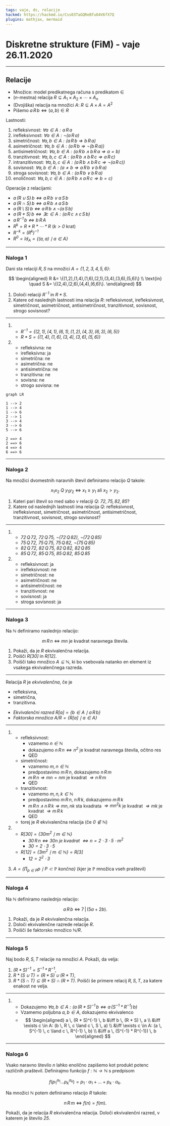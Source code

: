 ```yaml
---
tags: vaje, ds, relacije
hackmd: https://hackmd.io/Css03TaGQReBfuO4V6fX7Q
plugins: mathjax, mermaid
---
```

# Diskretne strukture (FiM) - vaje 26.11.2020

---

## Relacije

* Množice: model predikatnega računa s predikatom $\in$
* ($n$-mestna) relacija $R \subseteq A_1 \times A_2 \times \cdots \times A_n$
* (Dvojiška) relacija na množici $A$: $R \subseteq A \times A = A^2$
* Pišemo $a \, R \, b \iff (a, b) \in R$

Lastnosti:

1. refleksivnost: <i>$\forall a \in A: a \, R \, a$</i>
2. irefleksivnost: <i>$\forall a \in A: \lnot (a \, R \, a)$</i>
3. simetričnost: <i>$\forall a, b \in A: (a \, R \, b \Rightarrow b \, R \, a)$</i>
4. asimetričnost: <i>$\forall a, b \in A: (a \, R \, b \Rightarrow \lnot (b \, R \, a))$</i>
5. antisimetričnost: <i>$\forall a, b \in A: (a \, R \, b \land b \, R \, a \Rightarrow a = b)$</i>
6. tranzitivnost: <i>$\forall a, b, c \in A: (a \, R \, b \land b \, R \, c \Rightarrow a \, R \, c)$</i>
7. intranzitivnost: <i>$\forall a, b, c \in A: (a \, R \, b \land b \, R \, c \Rightarrow \lnot (a \, R \, c))$</i>
8. sovisnost: <i>$\forall a, b \in A: (a \ne b \Rightarrow a \, R \, b \lor b \, R \, a)$</i>
9. stroga sovisnost: <i>$\forall a, b \in A: (a \, R \, b \lor b \, R \, a)$</i>
10. enoličnost: <i>$\forall a, b, c \in A: (a \, R \, b \land a \, R \, c \Rightarrow b = c)$</i>

Operacije z relacijami:
* <i>$a \, (R \cup S) \, b \iff a \, R \, b \lor a \, S \, b$</i>
* <i>$a \, (R \cap S) \, b \iff a \, R \, b \land a \, S \, b$</i>
* <i>$a \, (R \setminus S) \, b \iff a \, R \, b \land \lnot (a \, S \, b)$</i>
* <i>$a \, (R * S) \, b \iff \exists c \in A: (a \, R \, c \land c \, S \, b)$</i>
* <i>$a \, R^{-1} \, b \iff b \, R \, A$</i>
* <i>$R^k = R * R * \cdots * R$</i> (<i>$k > 0$</i> krat)
* <i>$R^{-k} = (R^k)^{-1}$</i>
* <i>$R^0 = Id_A = \lbrace (a, a) \mid a \in A \rbrace$</i>

---

### Naloga 1

Dani sta relaciji <i>$R,S$</i> na množici <i>$A=\lbrace 1,2,3,4,5,6 \rbrace$</i>:

$$
\begin{aligned}
R &= \{(1,2),(1,4),(1,6),(2,1),(3,4),(3,6),(5,6)\} \\
\text{in} \quad
S &= \{(2,4),(2,6),(4,4),(6,6)\}.
\end{aligned}
$$

1. Določi relaciji <i>$R^{-1}$</i> in <i>$R*S$</i>.
2. Katere od naslednjih lastnosti ima relacija <i>$R$</i>: refleksivnost, irefleksivnost, simetričnost, asimetričnost, antisimetričnost, tranzitivnost, sovisnost, strogo sovisnost?

----

1. * <i>$R^{-1} = \lbrace (2, 1), (4, 1), (6, 1), (1, 2), (4, 3), (6, 3), (6, 5) \rbrace$</i>
   * <i>$R * S = \lbrace (1, 4), (1, 6), (3, 4), (3, 6), (5, 6) \rbrace$</i>

2. * refleksivna: ne
   * irefleksivna: ja
   * simetrična: ne
   * asimetrična: ne
   * antisimetrična: ne
   * tranzitivna: ne
   * sovisna: ne
   * strogo sovisna: ne

```mermaid
graph LR

1 --> 2
1 --> 4
1 --> 6
2 --> 1
3 --> 4
3 --> 6
5 --> 6

2 ==> 4
2 ==> 6
4 ==> 4
6 ==> 6
```

---

### Naloga 2

Na množici dvomestnih naravnih števil definiramo relacijo <i>$Q$</i> takole:

$$
x_1x_2 \ Q \ y_1y_2 \ \Leftrightarrow \ x_1 \ge y_1 \ \mbox{ali} \ x_2 > y_2.
$$

1. Kateri pari števil so med sabo v relaciji <i>$Q$</i>: <i>$72,75,82,85$</i>?
2. Katere od naslednjih lastnosti ima relacija <i>$Q$</i>: refleksivnost, irefleksivnost, simetričnost, asimetričnost, antisimetričnost, tranzitivnost, sovisnost, strogo sovisnost?

----

1. * <i>$72 \, Q \, 72$, $72 \, Q \, 75$, $\lnot (72 \, Q \, 82)$, $\lnot (72 \, Q \, 85)$</i>
   * <i>$75 \, Q \, 72$, $75 \, Q \, 75$, $75 \, Q \, 82$, $\lnot (75 \, Q \, 85)$</i>
   * <i>$82 \, Q \, 72$, $82 \, Q \, 75$, $82 \, Q \, 82$, $82 \, Q \, 85$</i>
   * <i>$85 \, Q \, 72$, $85 \, Q \, 75$, $85 \, Q \, 82$, $85 \, Q \, 85$</i>
2. * refleksivnost: ja
   * irefleksivnost: ne
   * simetričnost: ne
   * asimetričnost: ne
   * antisimetričnost: ne
   * tranzitivnost: ne
   * sovisnost: ja
   * stroga sovisnost: ja

---

### Naloga 3

Na <i>$\mathbb{N}$</i> definiramo naslednjo relacijo:

$$
m \, R \, n \ \Leftrightarrow \ mn \text{ je kvadrat naravnega števila}.
$$

1. Pokaži, da je <i>$R$</i> ekvivalenčna relacija.
2. Poišči <i>$R[30]$</i> in <i>$R[12]$</i>.
3. Poišči tako množico <i>$A\subseteq\mathbb{N}$</i>, ki bo vsebovala natanko en element iz vsakega ekvivalenčnega razreda.

----

Relacija $R$ je *ekvivalenčna*, če je
* refleksivna,
* simetrična,
* tranzitivna.

- *Ekvivalenčni razred* <i>$R[a] = \lbrace b \in A \mid a \, R \, b \rbrace$</i>
- *Faktorska množica* <i>$A/R = \lbrace R[a] \mid a \in A \rbrace$</i>

----

1. * refleksivnost:
     - vzamemo <i>$n \in \mathbb{N}$</i>
     - dokazujemo <i>$n \, R \, n \iff n^2$</i> je kvadrat naravnega števila, očitno res
     - QED
   * simetričnost:
     - vzamemo <i>$m, n \in \mathbb{N}$</i>
     - predpostavimo <i>$m \, R \, n$</i>, dokazujemo <i>$n \, R \, m$</i>
     - <i>$m \, R \, n \Rightarrow mn = nm$</i> je kvadrat <i>$\Rightarrow n \, R \, m$</i>
     - QED
   * tranzitivnost:
     - vzamemo <i>$m, n, k \in \mathbb{N}$</i>
     - predpostavimo <i>$m \, R \, n$</i>, <i>$n \, R \, k$</i>, dokazujemo <i>$m \, R \, k$</i>
     - <i>$m \, R \, n \land n \, R \, k \Rightarrow mn, nk$</i> sta kvadrata <i>$\Rightarrow mn^2k$</i> je kvadrat <i>$\Rightarrow mk$</i> je kvadrat <i>$\Rightarrow m \, R \, k$</i>
     - QED
   * torej je <i>$R$</i> ekvivalenčna relacija (če <i>$0 \not\in \mathbb{N}$</i>)

2. * <i>$R[30] = \lbrace 30m^2 \mid m \in \mathbb{N} \rbrace$</i>
     - <i>$30 \, R \, n \iff 30n$ je kvadrat $\iff n = 2 \cdot 3 \cdot 5 \cdot m^2$</i>
     - <i>$30 = 2 \cdot 3 \cdot 5$</i>
   * <i>$R[12] = \lbrace 3m^2 \mid m \in \mathbb{N} \rbrace = R[3]$</i>
     - <i>$12 = 2^2 \cdot 3$</i>

3. <i>$A = \lbrace \prod_{p \in P} p \mid P \subset \mathbb{P} \text{ končna}\rbrace$</i> (kjer je <i>$\mathbb{P}$</i> množica vseh praštevil)

---

### Naloga 4

Na <i>$\mathbb{N}$</i> definiramo naslednjo relacijo:

$$
a \, R \, b \ \Leftrightarrow  \ 7 \,|\, (5a+2b).
$$

1. Pokaži, da je <i>$R$</i> ekvivalenčna relacija.
2. Določi ekvivalenčne razrede relacije <i>$R$</i>.
3. Poišči še faktorsko množico <i>$\mathbb{N}/R$</i>.

---

### Naloga 5

Naj bodo <i>$R, S, T$</i> relacije na množici <i>$A$</i>. Pokaži, da velja:

1. <i>$(R * S)^{-1}=S^{-1} * R^{-1}$</i>,
2. <i>$R * (S\cup T) = (R * S)\cup (R * T)$</i>,
3. <i>$R * (S\cap T) \subseteq (R * S)\cap (R * T)$</i>. Poišči še primere relacij <i>$R,S,T$</i>, za katere enakost ne velja.

----

1. * Dokazujemo <i>$\forall a, b \in A: (a \, (R * S)^{-1} \, b \iff a \, (S^{-1} * R^{-1}) \, b)$</i>
   * Vzamemo poljubna <i>$a, b \in A$</i>, dokazujemo ekvivalenco
   * $$
     \begin{aligned}
     a \, (R * S)^{-1} \, b
     &\iff b \, (R * S) \, a \\
     &\iff \exists c \in A: (b \, R \, c \land c \, S \, a) \\
     &\iff \exists c \in A: (a \, S^{-1} \, c \land c \, R^{-1} \, b) \\
     &\iff a \, (S^{-1} * R^{-1}) \, b
     \end{aligned}
     $$

---

### Naloga 6

Vsako naravno število <i>$n$</i> lahko enolično zapišemo kot produkt potenc različnih praštevil. Definirajmo funkcijo <i>$f:  \mathbb{N}  \to  \mathbb{N}$</i> s predpisom

$$
f(p_1^{\alpha_1} \dots p_k^{\alpha_k})
= p_1\cdot \alpha_1 + \dots + p_k \cdot \alpha_k.
$$

Na množici <i>$\mathbb{N}$</i> potem definiramo relacijo <i>$R$</i> takole:

$$
n \, R \, m \ \Leftrightarrow \ f(n) = f(m).
$$

Pokaži, da je relacija <i>$R$</i> ekvivalenčna relacija. Določi ekvivalenčni razred, v katerem je število <i>$25$</i>.